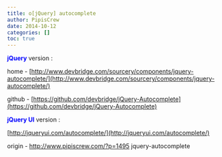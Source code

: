 ```yaml
---
title: o[jQuery] autocomplete
author: PipisCrew
date: 2014-10-12
categories: []
toc: true
---
```


**<span style="color: #0000ff;">jQuery</span>** version :

home - [http://www.devbridge.com/sourcery/components/jquery-autocomplete/](http://www.devbridge.com/sourcery/components/jquery-autocomplete/)

github - [https://github.com/devbridge/jQuery-Autocomplete](https://github.com/devbridge/jQuery-Autocomplete)

**<span style="color: #0000ff;">jQuery UI</span>** version :

[http://jqueryui.com/autocomplete/](http://jqueryui.com/autocomplete/)

origin - http://www.pipiscrew.com/?p=1495 jquery-autocomplete